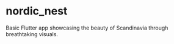 # nordic_nest

Basic Flutter app showcasing the beauty of Scandinavia through breathtaking visuals.

